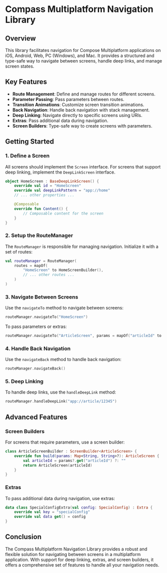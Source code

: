 # Compass Multiplatform Navigation Library

## Overview

This library facilitates navigation for Compose Multiplatform applications on iOS, Android, Web, PC (Windows), and Mac. It provides a structured and type-safe way to navigate between screens, handle deep links, and manage screen states.

## Key Features

- **Route Management**: Define and manage routes for different screens.
- **Parameter Passing**: Pass parameters between routes.
- **Transition Animations**: Customize screen transition animations.
- **Back Navigation**: Handle back navigation with stack management.
- **Deep Linking**: Navigate directly to specific screens using URIs.
- **Extras**: Pass additional data during navigation.
- **Screen Builders**: Type-safe way to create screens with parameters.

## Getting Started

### 1. **Define a Screen**

All screens should implement the `Screen` interface. For screens that support deep linking, implement the `DeepLinkScreen` interface.

```kotlin
object HomeScreen : BaseDeepLinkScreen() {
    override val id = "HomeScreen"
    override val deepLinkPattern = "app://home"
    // ... other properties ...

    @Composable
    override fun Content() {
        // Composable content for the screen
    }
}
```

### 2. **Setup the RouteManager**

The `RouteManager` is responsible for managing navigation. Initialize it with a set of routes:

```kotlin
val routeManager = RouteManager(
    routes = mapOf(
        "HomeScreen" to HomeScreenBuilder(),
        // ... other routes ...
    )
)
```

### 3. **Navigate Between Screens**

Use the `navigateTo` method to navigate between screens:

```kotlin
routeManager.navigateTo("HomeScreen")
```

To pass parameters or extras:

```kotlin
routeManager.navigateTo("ArticleScreen", params = mapOf("articleId" to "12345"), extras = listOf(SpecialConfigExtra()))
```

### 4. **Handle Back Navigation**

Use the `navigateBack` method to handle back navigation:

```kotlin
routeManager.navigateBack()
```

### 5. **Deep Linking**

To handle deep links, use the `handleDeepLink` method:

```kotlin
routeManager.handleDeepLink("app://article/12345")
```

## Advanced Features

### Screen Builders

For screens that require parameters, use a screen builder:

```kotlin
class ArticleScreenBuilder : ScreenBuilder<ArticleScreen> {
    override fun build(params: Map<String, String>?): ArticleScreen {
        val articleId = params?.get("articleId") ?: ""
        return ArticleScreen(articleId)
    }
}
```

### Extras

To pass additional data during navigation, use extras:

```kotlin
data class SpecialConfigExtra(val config: SpecialConfig) : Extra {
    override val key = "specialConfig"
    override val data get() = config
}
```

## Conclusion

The Compass Multiplatform Navigation Library provides a robust and flexible solution for navigating between screens in a multiplatform application. With support for deep linking, extras, and screen builders, it offers a comprehensive set of features to handle all your navigation needs.
